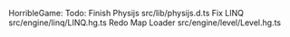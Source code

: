HorribleGame:
	Todo:
		Finish Physijs   src/lib/physijs.d.ts
		Fix LINQ   src/engine/linq/LINQ.hg.ts
		Redo Map Loader   src/engine/level/Level.hg.ts